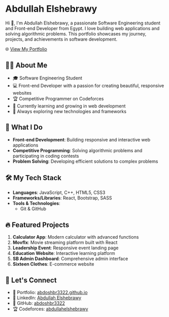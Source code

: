 # Abdullah Elshebrawy

Hi 👋, I'm Abdullah Elshebrawy, a passionate Software Engineering student and Front-end Developer from Egypt. I love building web applications and solving algorithmic problems. This portfolio showcases my journey, projects, and achievements in software development.

🌐 [View My Portfolio](http://abdoshbr3322.github.io/abdoshbr3322/)

## 👨‍💻 About Me

- 🎓 Software Engineering Student
- 💻 Front-end Developer with a passion for creating beautiful, responsive websites
- 🏆 Competitive Programmer on Codeforces
- 🌱 Currently learning and growing in web development
- 🔭 Always exploring new technologies and frameworks

## 💼 What I Do

- **Front-end Development**: Building responsive and interactive web applications
- **Competitive Programming**: Solving algorithmic problems and participating in coding contests
- **Problem Solving**: Developing efficient solutions to complex problems

## 🛠️ My Tech Stack

- **Languages**: JavaScript, C++, HTML5, CSS3
- **Frameworks/Libraries**: React, Bootstrap, SASS
- **Tools & Technologies**: 
  - Git & GitHub

## 🔥 Featured Projects

1. **Calculator App**: Modern calculator with advanced functions
2. **Movflx**: Movie streaming platform built with React
3. **Leadership Event**: Responsive event landing page
4. **Education Website**: Interactive learning platform
5. **SB Admin Dashboard**: Comprehensive admin interface
6. **Sixteen Clothes**: E-commerce website

## 🤝 Let's Connect

- 🎯 Portfolio: [abdoshbr3322.github.io](https://abdoshbr3322.github.io/)
- 💼 LinkedIn: [Abdullah Elshebrawy](https://www.linkedin.com/in/abdullah-elshebrawy-5b5071253)
- 📂 GitHub: [abdoshbr3322](https://github.com/abdoshbr3322)
- 🏆 Codeforces: [abdullahelshebrawy](https://codeforces.com/profile/abdullahelshebrawy)
